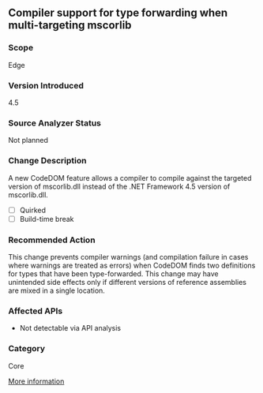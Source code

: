 ## Compiler support for type forwarding when multi-targeting mscorlib

### Scope
Edge

### Version Introduced
4.5

### Source Analyzer Status
Not planned

### Change Description
A new CodeDOM feature allows a compiler to compile against the targeted version of mscorlib.dll instead of the .NET Framework 4.5 version of mscorlib.dll. 

- [ ] Quirked
- [ ] Build-time break

### Recommended Action
This change prevents compiler warnings (and compilation failure in cases where warnings are treated as errors) when CodeDOM finds two definitions for types that have been type-forwarded. This change may have unintended side effects only if different versions of reference assemblies are mixed in a single location.

### Affected APIs
* Not detectable via API analysis

### Category
Core

[More information](https://msdn.microsoft.com/en-us/library/hh367887(v=vs.110).aspx#core)

<!-- breaking change id: 56 -->
